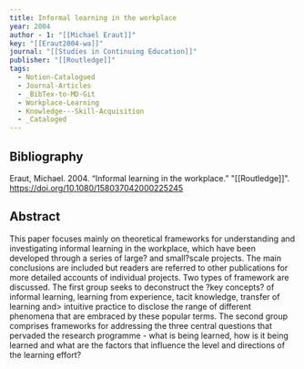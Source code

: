 ```yaml
---
title: Informal learning in the workplace
year: 2004
author - 1: "[[Michael Eraut]]"
key: "[[Eraut2004-wa]]"
journal: "[[Studies in Continuing Education]]"
publisher: "[[Routledge]]"
tags:
  - Notion-Catalogued
  - Journal-Articles
  - _BibTex-to-MD-Git
  - Workplace-Learning
  - Knowledge---Skill-Acquisition
  - _Cataloged
---
```


## Bibliography
Eraut, Michael. 2004. “Informal learning in the workplace.” "[[Routledge]]". https://doi.org/10.1080/158037042000225245

## Abstract
This paper focuses mainly on theoretical frameworks for understanding and investigating informal learning in the workplace, which have been developed through a series of large? and small?scale projects. The main conclusions are included but readers are referred to other publications for more detailed accounts of individual projects. Two types of framework are discussed. The first group seeks to deconstruct the ?key concepts? of informal learning, learning from experience, tacit knowledge, transfer of learning and> intuitive practice to disclose the range of different phenomena that are embraced by these popular terms. The second group comprises frameworks for addressing the three central questions that pervaded the research programme -  what is being learned, how is it being learned and what are the factors that influence the level and directions of the learning effort?